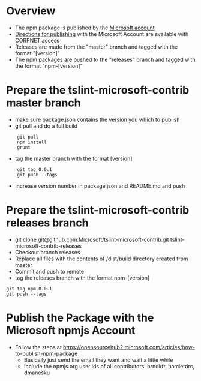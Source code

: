 # Overview
* The npm package is published by the [Microsoft account](https://www.npmjs.com/~microsoft)
* [Directions for publishing](https://opensourcehub2.microsoft.com/articles/how-to-publish-npm-package) with the Microsoft Account are available with CORPNET access
* Releases are made from the "master" branch and tagged with the format "[version]"
* The npm packages are pushed to the "releases" branch and tagged with the format "npm-[version]"

# Prepare the tslint-microsoft-contrib master branch
* make sure package.json contains the version you which to publish
* git pull and do a full build
```
    git pull
    npm install
    grunt 
```

* tag the master branch with the format [version]
```
    git tag 0.0.1
    git push --tags
```

* Increase version number in package.json and README.md and push

# Prepare the tslint-microsoft-contrib releases branch
* git clone git@github.com:Microsoft/tslint-microsoft-contrib.git tslint-microsoft-contrib-releases
* Checkout branch releases
* Replace all files with the contents of /dist/build directory created from master
* Commit and push to remote
* tag the releases branch with the format npm-[version]

```
git tag npm-0.0.1
git push --tags
```

# Publish the Package with the Microsoft npmjs Account
* Follow the steps at https://opensourcehub2.microsoft.com/articles/how-to-publish-npm-package
  * Basically just send the email they want and wait a little while
  * Include the npmjs.org user ids of all contributors: brndkfr, hamletdrc, dmanesku